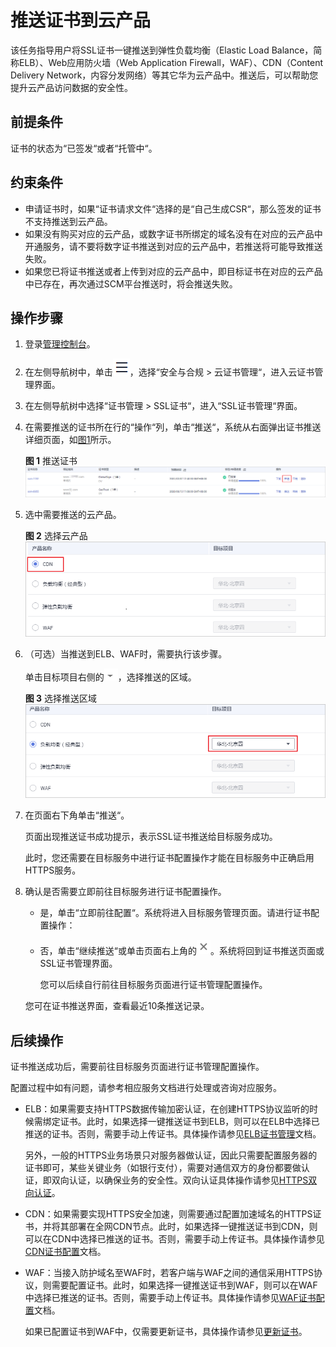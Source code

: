 # 推送证书到云产品<a name="ZH-CN_TOPIC_0114377953"></a>

该任务指导用户将SSL证书一键推送到弹性负载均衡（Elastic Load Balance，简称ELB）、Web应用防火墙（Web Application Firewall，WAF）、CDN（Content Delivery Network，内容分发网络）等其它华为云产品中。推送后，可以帮助您提升云产品访问数据的安全性。

## 前提条件<a name="zh-cn_topic_0000001124217559_zh-cn_topic_0114377953_section1739311381191"></a>

证书的状态为“已签发“或者“托管中“。

## 约束条件<a name="zh-cn_topic_0000001124217559_zh-cn_topic_0114377953_section355383102413"></a>

-   申请证书时，如果“证书请求文件“选择的是“自己生成CSR“，那么签发的证书不支持推送到云产品。
-   如果没有购买对应的云产品，或数字证书所绑定的域名没有在对应的云产品中开通服务，请不要将数字证书推送到对应的云产品中，若推送将可能导致推送失败。
-   如果您已将证书推送或者上传到对应的云产品中，即目标证书在对应的云产品中已存在，再次通过SCM平台推送时，将会推送失败。

## 操作步骤<a name="zh-cn_topic_0000001124217559_zh-cn_topic_0114377953_section1552494812222"></a>

1.  登录[管理控制台](https://console.huaweicloud.com/)。
2.  在左侧导航树中，单击![](figures/icon-servicelist.png)，选择“安全与合规  \>  云证书管理“，进入云证书管理界面。
3.  在左侧导航树中选择“证书管理  \>  SSL证书“，进入“SSL证书管理“界面。
4.  在需要推送的证书所在行的“操作“列，单击“推送“，系统从右面弹出证书推送详细页面，如[图1](#zh-cn_topic_0000001124217559_zh-cn_topic_0114377953_fig4429445388)所示。

    **图 1**  推送证书<a name="zh-cn_topic_0000001124217559_zh-cn_topic_0114377953_fig4429445388"></a>  
    ![](figures/推送证书.png "推送证书")

5.  选中需要推送的云产品。

    **图 2**  选择云产品<a name="zh-cn_topic_0000001124217559_zh-cn_topic_0114377953_fig1452410546352"></a>  
    ![](figures/选择云产品.png "选择云产品")

6.  （可选）当推送到ELB、WAF时，需要执行该步骤。

    单击目标项目右侧的![](figures/icon-dropdown-inpush.png)，选择推送的区域。

    **图 3**  选择推送区域<a name="zh-cn_topic_0000001124217559_zh-cn_topic_0114377953_fig1313554117347"></a>  
    ![](figures/选择推送区域.png "选择推送区域")

7.  在页面右下角单击“推送“。

    页面出现推送证书成功提示，表示SSL证书推送给目标服务成功。

    此时，您还需要在目标服务中进行证书配置操作才能在目标服务中正确启用HTTPS服务。

8.  确认是否需要立即前往目标服务进行证书配置操作。

    -   是，单击“立即前往配置“。系统将进入目标服务管理页面。请进行证书配置操作：
    -   否，单击“继续推送“或单击页面右上角的![](figures/关闭.png)。系统将回到证书推送页面或SSL证书管理界面。

        您可以后续自行前往目标服务页面进行证书管理配置操作。


    您可在证书推送界面，查看最近10条推送记录。


## 后续操作<a name="zh-cn_topic_0000001124217559_zh-cn_topic_0114377953_section0440121112264"></a>

证书推送成功后，需要前往目标服务页面进行证书管理配置操作。

配置过程中如有问题，请参考相应服务文档进行处理或咨询对应服务。

-   ELB：如果需要支持HTTPS数据传输加密认证，在创建HTTPS协议监听的时候需绑定证书。此时，如果选择一键推送证书到ELB，则可以在ELB中选择已推送的证书。否则，需要手动上传证书。具体操作请参见[ELB证书管理](https://support.huaweicloud.com/usermanual-elb/zh_cn_elb_03_0005.html)文档。

    另外，一般的HTTPS业务场景只对服务器做认证，因此只需要配置服务器的证书即可，某些关键业务（如银行支付），需要对通信双方的身份都要做认证，即双向认证，以确保业务的安全性。双向认证具体操作请参见[HTTPS双向认证](https://support.huaweicloud.com/usermanual-elb/zh_cn_elb_03_0006.html)。

-   CDN：如果需要实现HTTPS安全加速，则需要通过配置加速域名的HTTPS证书，并将其部署在全网CDN节点。此时，如果选择一键推送证书到CDN，则可以在CDN中选择已推送的证书。否则，需要手动上传证书。具体操作请参见[CDN证书配置](https://support.huaweicloud.com/usermanual-cdn/zh-cn_topic_0064907771.html)文档。
-   WAF：当接入防护域名至WAF时，若客户端与WAF之间的通信采用HTTPS协议，则需要配置证书。此时，如果选择一键推送证书到WAF，则可以在WAF中选择已推送的证书。否则，需要手动上传证书。具体操作请参见[WAF证书配置](https://support.huaweicloud.com/usermanual-waf/waf_01_0002.html)文档。

    如果已配置证书到WAF中，仅需要更新证书，具体操作请参见[更新证书](https://support.huaweicloud.com/usermanual-waf/waf_01_0078.html)。



